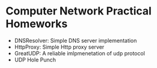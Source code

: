 # Computer Network Practical Homeworks
  * DNSResolver: Simple DNS server implementation
  * HttpProxy: Simple Http proxy server
  * GreatUDP: A reliable imlpmenetation of udp protocol
  * UDP Hole Punch
